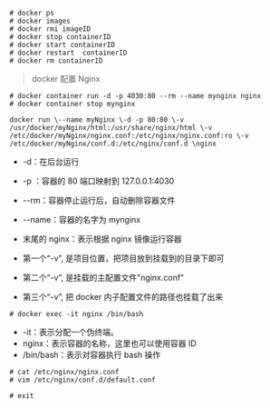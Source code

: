 ```
# docker ps
# docker images
# docker rmi imageID
# docker stop containerID
# docker start containerID
# docker restart  containerID
# docker rm containerID
```

> docker 配置 Nginx

```
# docker container run -d -p 4030:80 --rm --name mynginx nginx
# docker container stop mynginx

docker run \--name myNginx \-d -p 80:80 \-v /usr/docker/myNginx/html:/usr/share/nginx/html \-v /etc/docker/myNginx/nginx.conf:/etc/nginx/nginx.conf:ro \-v /etc/docker/myNginx/conf.d:/etc/nginx/conf.d \nginx
```

- -d：在后台运行
- -p ：容器的 80 端口映射到 127.0.0.1:4030
- --rm：容器停止运行后，自动删除容器文件
- --name：容器的名字为 mynginx
- 末尾的 nginx：表示根据 nginx 镜像运行容器

- 第一个“-v”, 是项目位置，把项目放到挂载到的目录下即可
- 第二个“-v”, 是挂载的主配置文件"nginx.conf"
- 第三个“-v”, 把 docker 内子配置文件的路径也挂载了出来

```
# docker exec -it nginx /bin/bash
```

- -it：表示分配一个伪终端。
- nginx：表示容器的名称，这里也可以使用容器 ID
- /bin/bash：表示对容器执行 bash 操作

```
# cat /etc/nginx/nginx.conf
# vim /etc/nginx/conf.d/default.conf

# exit
```
